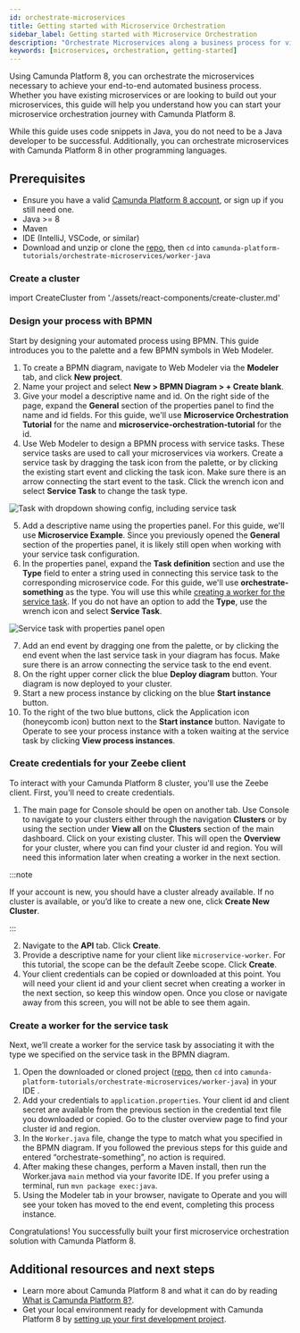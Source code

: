 ```yaml
---
id: orchestrate-microservices
title: Getting started with Microservice Orchestration
sidebar_label: Getting started with Microservice Orchestration
description: "Orchestrate Microservices along a business process for visibility and resilience."
keywords: [microservices, orchestration, getting-started]
---
```


Using Camunda Platform 8, you can orchestrate the microservices necessary to achieve your end-to-end automated business process. Whether you have existing microservices or are looking to build out your microservices, this guide will help you understand how you can start your microservice orchestration journey with Camunda Platform 8.

While this guide uses code snippets in Java, you do not need to be a Java developer to be successful. Additionally, you can orchestrate microservices with Camunda Platform 8 in other programming languages.

## Prerequisites

- Ensure you have a valid [Camunda Platform 8 account](./create-account.md), or sign up if you still need one.
- Java >= 8
- Maven
- IDE (IntelliJ, VSCode, or similar)
- Download and unzip or clone the [repo](https://github.com/camunda/camunda-platform-tutorials), then `cd` into `camunda-platform-tutorials/orchestrate-microservices/worker-java`

### Create a cluster

import CreateCluster from './assets/react-components/create-cluster.md'

<CreateCluster/>

### Design your process with BPMN

Start by designing your automated process using BPMN. This guide introduces you to the palette and a few BPMN symbols in Web Modeler.

1. To create a BPMN diagram, navigate to Web Modeler via the **Modeler** tab, and click **New project**.
2. Name your project and select **New > BPMN Diagram > + Create blank**.
3. Give your model a descriptive name and id. On the right side of the page, expand the **General** section of the properties panel to find the name and id fields. For this guide, we'll use **Microservice Orchestration Tutorial** for the name and **microservice-orchestration-tutorial** for the id.
4. Use Web Modeler to design a BPMN process with service tasks. These service tasks are used to call your microservices via workers. Create a service task by dragging the task icon from the palette, or by clicking the existing start event and clicking the task icon. Make sure there is an arrow connecting the start event to the task. Click the wrench icon and select **Service Task** to change the task type.

![Task with dropdown showing config, including service task](./img/microservice-orchestration-config-service-task.png)

5. Add a descriptive name using the properties panel. For this guide, we'll use **Microservice Example**. Since you previously opened the **General** section of the properties panel, it is likely still open when working with your service task configuration.
6. In the properties panel, expand the **Task definition** section and use the **Type** field to enter a string used in connecting this service task to the corresponding microservice code. For this guide, we'll use **orchestrate-something** as the type. You will use this while [creating a worker for the service task](#create-a-worker-for-the-service-task). If you do not have an option to add the **Type**, use the wrench icon and select **Service Task**.

![Service task with properties panel open](./img/microservice-orchestration-service-task.png)

7. Add an end event by dragging one from the palette, or by clicking the end event when the last service task in your diagram has focus. Make sure there is an arrow connecting the service task to the end event.
8. On the right upper corner click the blue **Deploy diagram** button. Your diagram is now deployed to your cluster.
9. Start a new process instance by clicking on the blue **Start instance** button.
10. To the right of the two blue buttons, click the Application icon (honeycomb icon) button next to the **Start instance** button. Navigate to Operate to see your process instance with a token waiting at the service task by clicking **View process instances**.

### Create credentials for your Zeebe client

To interact with your Camunda Platform 8 cluster, you'll use the Zeebe client. First, you'll need to create credentials.

1. The main page for Console should be open on another tab. Use Console to navigate to your clusters either through the navigation **Clusters** or by using the section under **View all** on the **Clusters** section of the main dashboard. Click on your existing cluster. This will open the **Overview** for your cluster, where you can find your cluster id and region. You will need this information later when creating a worker in the next section.

:::note

If your account is new, you should have a cluster already available. If no cluster is available, or you’d like to create a new one, click **Create New Cluster**.

:::

2. Navigate to the **API** tab. Click **Create**.
3. Provide a descriptive name for your client like `microservice-worker`. For this tutorial, the scope can be the default Zeebe scope. Click **Create**.
4. Your client credentials can be copied or downloaded at this point. You will need your client id and your client secret when creating a worker in the next section, so keep this window open. Once you close or navigate away from this screen, you will not be able to see them again.

### Create a worker for the service task

Next, we’ll create a worker for the service task by associating it with the type we specified on the service task in the BPMN diagram.

1. Open the downloaded or cloned project ([repo](https://github.com/camunda/camunda-platform-tutorials), then `cd` into `camunda-platform-tutorials/orchestrate-microservices/worker-java`) in your IDE .
2. Add your credentials to `application.properties`. Your client id and client secret are available from the previous section in the credential text file you downloaded or copied. Go to the cluster overview page to find your cluster id and region.
3. In the `Worker.java` file, change the type to match what you specified in the BPMN diagram. If you followed the previous steps for this guide and entered “orchestrate-something”, no action is required.
4. After making these changes, perform a Maven install, then run the Worker.java `main` method via your favorite IDE. If you prefer using a terminal, run `mvn package exec:java`.
5. Using the Modeler tab in your browser, navigate to Operate and you will see your token has moved to the end event, completing this process instance.

Congratulations! You successfully built your first microservice orchestration solution with Camunda Platform 8.

## Additional resources and next steps

- Learn more about Camunda Platform 8 and what it can do by reading [What is Camunda Platform 8?](../../components/concepts/what-is-camunda-platform-8).
- Get your local environment ready for development with Camunda Platform 8 by [setting up your first development project](../setting-up-development-project).
